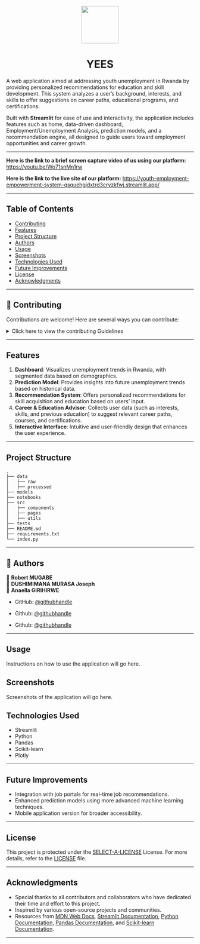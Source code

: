 <p align="center">
  <img src="https://cdn-icons-png.flaticon.com/512/6295/6295417.png" width="100" />
</p>
<p align="center">
    <h1 align="center">YEES</h1>
</p>

A web application aimed at addressing youth unemployment in Rwanda by providing personalized recommendations for education and skill development. This system analyzes a user’s background, interests, and skills to offer suggestions on career paths, educational programs, and certifications.

Built with **Streamlit** for ease of use and interactivity, the application includes features such as home, data-driven dashboard, Employment/Unemployment Analysis, prediction models, and a recommendation engine, all designed to guide users toward employment opportunities and career growth.

---
**Here is the link to a brief screen capture video of us using our platform:** https://youtu.be/Wo71snMn1rw

**Here is the link to the live site of our platform:** https://youth-employment-empowerment-system-qsquehgjdxtrd3cryzkfwj.streamlit.app/

---

## Table of Contents

- [Contributing](#-contributing)
- [Features](#features)
- [Project Structure](#project-structure)
- [Authors](#authors)
- [Usage](#usage)
- [Screenshots](#screenshots)
- [Technologies Used](#technologies-used)
- [Future Improvements](#future-improvements)
- [License](#-license)
- [Acknowledgments](#acknowledgments)

---

## 🤝 Contributing

Contributions are welcome! Here are several ways you can contribute:

<details closed>
    <summary>Click here to view the contributing Guidelines</summary>

1. **Fork the Repository**: Start by forking the project repository to your GitHub account.
2. **Clone Locally**: Clone the forked repository to your local machine using a Git client.
   ```sh
   git clone https://github.com/Murasajo/Youth-Employment-Empowerment-System
   ```
3. **Create a New Branch**: Always work on a new branch, giving it a descriptive name.
   ```sh
   git checkout -b new-feature-x
   ```
4. **Make Your Changes**: Develop and test your changes locally.
5. **Commit Your Changes**: Commit with a clear message describing your updates.
   ```sh
   git commit -m 'Implemented new feature x.'
   ```
6. **Push to GitHub**: Push the changes to your forked repository.
   ```sh
   git push origin new-feature-x
   ```
7. **Submit a Pull Request**: Create a PR against the original project repository. Clearly describe the changes and their motivations.

Once your PR is reviewed and approved, it will be merged into the main branch.

</details>

---

## Features

1. **Dashboard**: Visualizes unemployment trends in Rwanda, with segmented data based on demographics.
2. **Prediction Model**: Provides insights into future unemployment trends based on historical data.
3. **Recommendation System**: Offers personalized recommendations for skill acquisition and education based on users’ input.
4. **Career & Education Advisor**: Collects user data (such as interests, skills, and previous education) to suggest relevant career paths, courses, and certifications.
5. **Interactive Interface**: Intuitive and user-friendly design that enhances the user experience.

---

## Project Structure

```
.
├── data
│   ├── raw
│   ├── processed
├── models
├── notebooks
├── src
│   ├── components
│   ├── pages
│   ├── utils
├── tests
├── README.md
├── requirements.txt
└── index.py
```
---
## 👥 Authors <a name="authors"></a>



👤 **Robert MUGABE**         
👤 **DUSHIMIMANA MURASA Joseph**         
👤 **Anaella GIRIHIRWE**

- GitHub: [@githubhandle](https://github.com/mugabe-rob)

- Github:  [@githubhandle](https://github.com/Murasajo)

- Github:  [@githubhandle](https://github.com/AnaellaGirihirwe)

----

## Usage

Instructions on how to use the application will go here.

## Screenshots

Screenshots of the application will go here.

## Technologies Used

- Streamlit
- Python
- Pandas
- Scikit-learn
- Plotly

---

## Future Improvements

- Integration with job portals for real-time job recommendations.
- Enhanced prediction models using more advanced machine learning techniques.
- Mobile application version for broader accessibility.

---
##  License

This project is protected under the [SELECT-A-LICENSE](https://choosealicense.com/licenses) License. For more details, refer to the [LICENSE](https://choosealicense.com/licenses/) file.

---

##  Acknowledgments

- Special thanks to all contributors and collaborators who have dedicated their time and effort to this project.
- Inspired by various open-source projects and communities.
- Resources from [MDN Web Docs](https://developer.mozilla.org/), [Streamlit Documentation](https://docs.streamlit.io/), [Python Documentation](https://docs.python.org/3/), [Pandas Documentation](https://pandas.pydata.org/pandas-docs/stable/), and [Scikit-learn Documentation](https://scikit-learn.org/stable/documentation.html).

---
